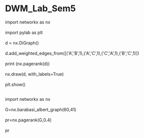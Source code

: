 # DWM_Lab_Sem5
import networkx as nx
<br></br>
import pylab as plt
<br></br>
d = nx.DiGraph()
<br></br>
d.add_weighted_edges_from([('A','B',1),('A','C',1),('C','A',1),('B','C',1)])
<br></br>
print (nx.pagerank(d))
<br></br>
nx.draw(d, with_labels=True)
<br></br>
plt.show()
<br></br>

import networkx as nx
<br></br>
G=nx.barabasi_albert_graph(60,41)
<br></br>
pr=nx.pagerank(G,0.4)
<br></br>
pr
